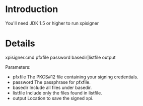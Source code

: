 # Introduction #

You'll need JDK 1.5 or higher to run xpisigner

# Details #

xpisigner.cmd pfxfile password basedir|listfile output

Parameters:
-  pfxfile The PKCS#12 file containing your signing credentials.
-  password The passphrase for pfxfile.
-  basedir Include all files under basedir.
-  listfile Include only the files found in listfile.
-  output Location to save the signed xpi.